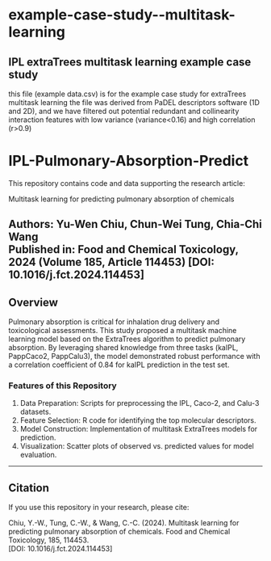 # example-case-study--multitask-learning
## IPL extraTrees multitask learning example case study
this file (example data.csv) is for the example case study for extraTrees multitask learning the file was derived from PaDEL descriptors software (1D and 2D), 
and we have filtered out potential redundant and collinearity interaction features with low variance (variance<0.16) and high correlation (r>0.9)

# IPL-Pulmonary-Absorption-Predict

This repository contains code and data supporting the research article:

Multitask learning for predicting pulmonary absorption of chemicals

Authors: Yu-Wen Chiu, Chun-Wei Tung, Chia-Chi Wang  
Published in: Food and Chemical Toxicology, 2024 (Volume 185, Article 114453)
[DOI: 10.1016/j.fct.2024.114453]
---

## Overview

Pulmonary absorption is critical for inhalation drug delivery and toxicological assessments. This study proposed a multitask machine learning model based on the ExtraTrees algorithm to predict pulmonary absorption. By leveraging shared knowledge from three tasks (kaIPL, PappCaco2, PappCalu3), the model demonstrated robust performance with a correlation coefficient of 0.84 for kaIPL prediction in the test set.

### Features of this Repository
1. Data Preparation: Scripts for preprocessing the IPL, Caco-2, and Calu-3 datasets.
2. Feature Selection: R code for identifying the top molecular descriptors.
3. Model Construction: Implementation of multitask ExtraTrees models for prediction.
4. Visualization: Scatter plots of observed vs. predicted values for model evaluation.

---

## Citation
If you use this repository in your research, please cite:

Chiu, Y.-W., Tung, C.-W., & Wang, C.-C. (2024). Multitask learning for predicting pulmonary absorption of chemicals. Food and Chemical Toxicology, 185, 114453.  
[DOI: 10.1016/j.fct.2024.114453]

